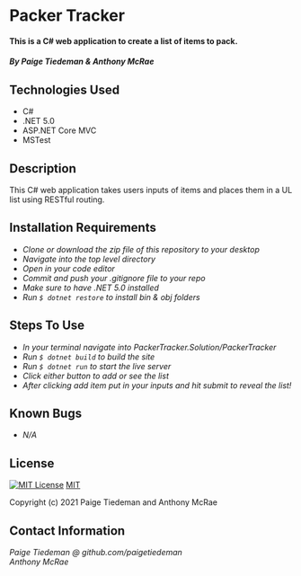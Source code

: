 # Packer Tracker

#### This is a C# web application to create a list of items to pack.

#### _By Paige Tiedeman & Anthony McRae_

## Technologies Used

* C#
* .NET 5.0
* ASP.NET Core MVC
* MSTest


## Description

This C# web application takes users inputs of items and places them in a UL list using RESTful routing.

## Installation Requirements

* _Clone or download the zip file of this repository to your desktop_
* _Navigate into the top level directory_
* _Open in your code editor_
* _Commit and push your .gitignore file to your repo_
* _Make sure to have .NET 5.0 installed_
* _Run `$ dotnet restore` to install bin & obj folders_

## Steps To Use

* _In your terminal navigate into PackerTracker.Solution/PackerTracker_
* _Run `$ dotnet build` to build the site_
* _Run `$ dotnet run` to start the live server_
* _Click either button to add or see the list_
* _After clicking add item put in your inputs and hit submit to reveal the list!_

## Known Bugs

* _N/A_

## License

[![MIT License][license-shield]][license-url]
[MIT](https://opensource.org/licenses/MIT)

Copyright (c) 2021 Paige Tiedeman and Anthony McRae

## Contact Information

_Paige Tiedeman @ github.com/paigetiedeman_  
_Anthony McRae_  

[license-shield]: https://img.shields.io/github/license/othneildrew/Best-README-Template.svg?style=for-the-badge
[license-url]: https://opensource.org/licenses/MIT